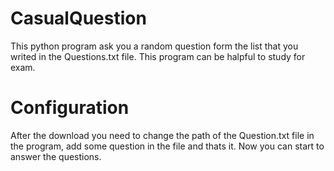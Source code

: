 # CasualQuestion
This python program ask you a random question form the list that you writed in the Questions.txt file. This program can be halpful to study for exam.

# Configuration
After the download you need to change the path of the Question.txt file in the program, add some question in the file and thats it. Now you can start to answer the questions. 
 
